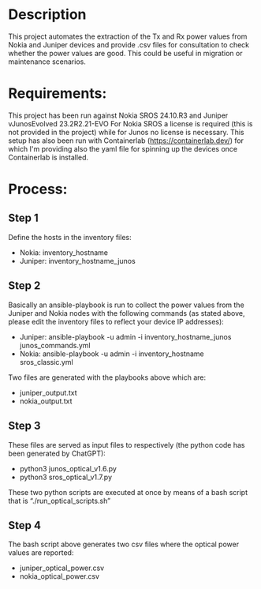 # Description
This project automates the extraction of the Tx and Rx power values from Nokia and Juniper devices and provide .csv files for consultation to check whether the power values are good. This could be useful in migration or maintenance scenarios.

# Requirements:

This project has been run against Nokia SROS 24.10.R3 and Juniper vJunosEvolved 23.2R2.21-EVO
For Nokia SROS a license is required (this is not provided in the project) while for Junos no license is necessary.
This setup has also been run with Containerlab (https://containerlab.dev/) for which I'm providing also the yaml file for spinning up the devices once Containerlab is installed.

# Process:
## Step 1
Define the hosts in the inventory files:

- Nokia: inventory_hostname
- Juniper: inventory_hostname_junos

## Step 2
Basically an ansible-playbook is run to collect the power values from the Juniper and Nokia nodes with the following commands (as stated above, please edit the inventory files to reflect your device IP addresses):

- Juniper: ansible-playbook -u admin -i inventory_hostname_junos junos_commands.yml
- Nokia: ansible-playbook -u admin -i inventory_hostname sros_classic.yml

Two files are generated with the playbooks above which are:

- juniper_output.txt
- nokia_output.txt

## Step 3
These files are served as input files to respectively (the python code has been generated by ChatGPT):

- python3 junos_optical_v1.6.py
- python3 sros_optical_v1.7.py

These two python scripts are executed at once by means of a bash script that is “./run_optical_scripts.sh”

## Step 4
The bash script above generates two csv files where the optical power values are reported:

-	juniper_optical_power.csv
-	nokia_optical_power.csv

